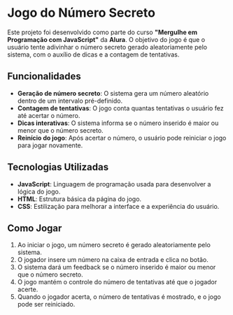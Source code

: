 # Jogo do Número Secreto

Este projeto foi desenvolvido como parte do curso **"Mergulhe em Programação com JavaScript"** da **Alura**. O objetivo do jogo é que o usuário tente adivinhar o número secreto gerado aleatoriamente pelo sistema, com o auxílio de dicas e a contagem de tentativas.

## Funcionalidades

- **Geração de número secreto**: O sistema gera um número aleatório dentro de um intervalo pré-definido.
- **Contagem de tentativas**: O jogo conta quantas tentativas o usuário fez até acertar o número.
- **Dicas interativas**: O sistema informa se o número inserido é maior ou menor que o número secreto.
- **Reinício do jogo**: Após acertar o número, o usuário pode reiniciar o jogo para jogar novamente.

## Tecnologias Utilizadas

- **JavaScript**: Linguagem de programação usada para desenvolver a lógica do jogo.
- **HTML**: Estrutura básica da página do jogo.
- **CSS**: Estilização para melhorar a interface e a experiência do usuário.

## Como Jogar

1. Ao iniciar o jogo, um número secreto é gerado aleatoriamente pelo sistema.
2. O jogador insere um número na caixa de entrada e clica no botão.
3. O sistema dará um feedback se o número inserido é maior ou menor que o número secreto.
4. O jogo mantém o controle do número de tentativas até que o jogador acerte.
5. Quando o jogador acerta, o número de tentativas é mostrado, e o jogo pode ser reiniciado.

